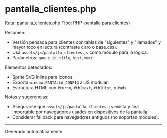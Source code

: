 # pantalla_clientes.php

Ruta: pantalla_clientes.php
Tipo: PHP (pantalla para clientes)

Resumen:
- Versión pensada para clientes con tablas de "siguientes" y "llamados" y mayor foco en lectura (contraste claro o base.css).
- Usa `assets/js/pantalla_clientes.js` como módulo para la lógica.
- Parámetros: `queue_id`, `title`, `hist`, `next`.

Elementos detectados:
- Sprite SVG inline para iconos.
- Exporta `window.PANTALLA_CONFIG` al JS modular.
- Estructura HTML con `#turno`, `#tblNext`, `#tblHist`, y `#ads`.

Notas y sugerencias:
- Asegurarse que `assets/js/pantalla_clientes.js` exista y sea importable por navegadores usados en dispositivos de la pantalla.
- Considerar fallback para navegadores antiguos (no soportan modules).

---
Generado automáticamente.